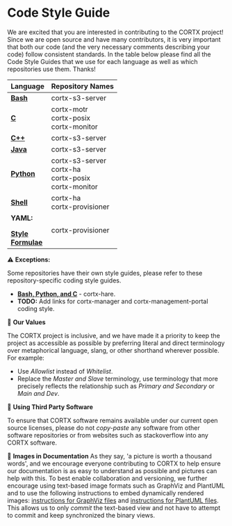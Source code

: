 # Code Style Guide

We are excited that you are interested in contributing to the CORTX project! Since we are open source and have many contributors, it is very important that both our code (and the very necessary comments describing your code) follow consistent standards. In the table below please find all the Code Style Guides that we use for each language as well as which repositories use them. Thanks!

| **Language** 	| **Repository Names**	| 
|-	|-	|
|**[Bash](https://github.com/bahamas10/bash-style-guide)** | cortx-s3-server| 
|**[C](https://github.com/Seagate/cortx-motr/blob/dev/doc/coding-style.md)**| cortx-motr</br>cortx-posix</br>cortx-monitor</br> |
|**[C++](https://google.github.io/styleguide/cppguide.html)**  | cortx-s3-server|
|**[Java](https://google.github.io/styleguide/javaguide.html)** |cortx-s3-server|
|**[Python](https://google.github.io/styleguide/pyguide.html)**| cortx-s3-server</br> cortx-ha</br>cortx-posix</br>cortx-monitor</br> |
|**[Shell](https://google.github.io/styleguide/shellguide.html)**| cortx-ha</br>cortx-provisioner</br> |
| **YAML:**</br></p>**[Style](https://docs.saltstack.com/en/latest/topics/development/conventions/style.html)**</br>**[Formulae](https://docs.saltstack.com/en/latest/topics/development/conventions/formulas.html)**</br> | cortx-provisioner|

:warning: **Exceptions:** 

Some repositories have their own style guides, please refer to these repository-specific coding style guides.

- **[Bash, Python, and C](https://github.com/Seagate/cortx-hare/tree/dev/rfc/8)** - cortx-hare.
- **TODO:** Add links for cortx-manager and cortx-management-portal coding style.

:page_with_curl: **Our Values** 

The CORTX project is inclusive, and we have made it a priority to keep the project as accessible as possible by preferring literal and direct terminology over metaphorical language, slang, or other shorthand wherever possible. For example: 
  - Use *Allowlist* instead of *Whitelist*.
  - Replace the *Master and Slave* terminology, use terminology that more precisely reflects the relationship such as *Primary and Secondary* or *Main and Dev*. 
  
:page_with_curl: **Using Third Party Software**

To ensure that CORTX software remains available under our current open source licenses, please do not _copy-paste_ any software from other software repositories or from websites such as stackoverflow into any CORTX software. 

:page_with_curl: **Images in Documentation**
As they say, 'a picture is worth a thousand words', and we encourage everyone contributing to CORTX to help ensure our documentation is as easy to understand as possible and pictures can help with this.  To best enable collaboration and versioning, we further encourage using text-based image formats such as GraphViz and PlantUML and to use the 
following instructions to embed dynamically rendered images: [instructions for GraphViz files](images/graphviz/README.md) and 
[instructions for PlantUML files](images/plantuml/README.md).  This allows us to only _commit_ the text-based view and not have to attempt to commit and keep synchronized the binary views.

